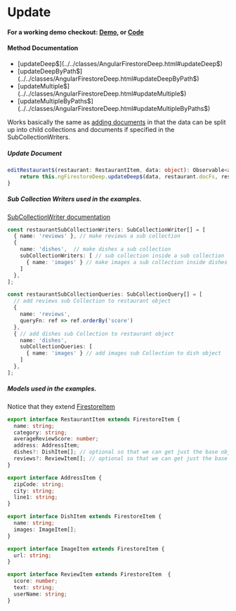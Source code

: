 # Update

#### For a working demo checkout: [Demo](../../../demo), or [Code](https://github.com/Tylder/angularfirestore-deep)

#### Method Documentation

- [updateDeep$](../../classes/AngularFirestoreDeep.html#updateDeep$)
- [updateDeepByPath$](../../classes/AngularFirestoreDeep.html#updateDeepByPath$)
- [updateMultiple$](../../classes/AngularFirestoreDeep.html#updateMultiple$)
- [updateMultipleByPaths$](../../classes/AngularFirestoreDeep.html#updateMultipleByPaths$)

Works basically the same as [adding documents](write.html) in that the data can be split up into child collections and documents
if specified in the SubCollectionWriters.

##### Update Document

```typescript
editRestaurant$(restaurant: RestaurantItem, data: object): Observable<any> {
    return this.ngFirestoreDeep.updateDeep$(data, restaurant.docFs, restaurantSubCollectionWriters);
}
```

#####  Sub Collection Writers used in the examples.

[SubCollectionWriter documentation](../../interfaces/SubCollectionWriter.html)

```typescript
const restaurantSubCollectionWriters: SubCollectionWriter[] = [
  { name: 'reviews' }, // make reviews a sub collection
  {
    name: 'dishes',  // make dishes a sub collection
    subCollectionWriters: [ // sub collection inside a sub collection
      { name: 'images' } // make images a sub collection inside dishes
    ]
  },
];

const restaurantSubCollectionQueries: SubCollectionQuery[] = [
  // add reviews sub Collection to restaurant object
  {
    name: 'reviews',
    queryFn: ref => ref.orderBy('score')
  },
  { // add dishes sub Collection to restaurant object
    name: 'dishes',
    subCollectionQueries: [
      { name: 'images' } // add images sub Collection to dish object
    ]
  },
];
```

##### Models used in the examples.
Notice that they extend [FirestoreItem](../../interfaces/FirestoreItem.html)

```typescript
export interface RestaurantItem extends FirestoreItem {
  name: string;
  category: string;
  averageReviewScore: number;
  address: AddressItem;
  dishes?: DishItem[]; // optional so that we can get just the base object to display in a list
  reviews?: ReviewItem[]; // optional so that we can get just the base object to display in a list
}

export interface AddressItem {
  zipCode: string;
  city: string;
  line1: string;
}

export interface DishItem extends FirestoreItem {
  name: string;
  images: ImageItem[];
}

export interface ImageItem extends FirestoreItem {
  url: string;
}

export interface ReviewItem extends FirestoreItem  {
  score: number;
  text: string;
  userName: string;
}
```

